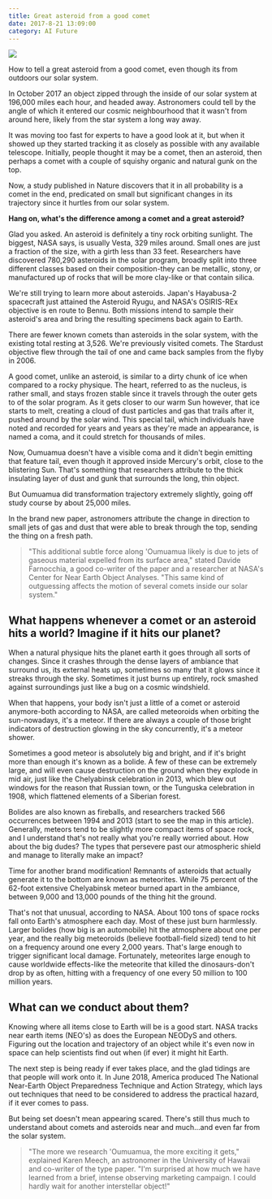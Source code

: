 ```yaml
---
title: Great asteroid from a good comet
date: 2017-8-21 13:09:00
category: AI Future
---
```


![](/images/2.jpg)

How to tell a great asteroid from a good comet, even though its from outdoors our solar system.

In October 2017 an object zipped through the inside of our solar system at 196,000 miles each hour, and headed away. Astronomers could tell by the angle of which it entered our cosmic neighbourhood that it wasn't from around here, likely from the star system a long way away.

It was moving too fast for experts to have a good look at it, but when it showed up they started tracking it as closely as possible with any available telescope. Initially, people thought it may be a comet, then an asteroid, then perhaps a comet with a couple of squishy organic and natural gunk on the top.

<!-- more -->

Now, a study published in Nature discovers that it in all probability is a comet in the end, predicated on small but significant changes in its trajectory since it hurtles from our solar system.

__Hang on, what's the difference among a comet and a great asteroid?__

Glad you asked. An asteroid is definitely a tiny rock orbiting sunlight. The biggest, NASA says, is usually Vesta, 329 miles around. Small ones are just a fraction of the size, with a girth less than 33 feet. Researchers have discovered 780,290 asteroids in the solar program, broadly split into three different classes based on their composition-they can be metallic, stony, or manufactured up of rocks that will be more clay-like or that contain silica.

We're still trying to learn more about asteroids. Japan's Hayabusa-2 spacecraft just attained the Asteroid Ryugu, and NASA's OSIRIS-REx objective is en route to Bennu. Both missions intend to sample their asteroid's area and bring the resulting specimens back again to Earth.

There are fewer known comets than asteroids in the solar system, with the existing total resting at 3,526. We're previously visited comets. The Stardust objective flew through the tail of one and came back samples from the flyby in 2006.

A good comet, unlike an asteroid, is similar to a dirty chunk of ice when compared to a rocky physique. The heart, referred to as the nucleus, is rather small, and stays frozen stable since it travels through the outer gets to of the solar program. As it gets closer to our warm Sun however, that ice starts to melt, creating a cloud of dust particles and gas that trails after it, pushed around by the solar wind. This special tail, which individuals have noted and recorded for years and years as they're made an appearance, is named a coma, and it could stretch for thousands of miles.

Now, Oumuamua doesn't have a visible coma and it didn't begin emitting that feature tail, even though it approved inside Mercury's orbit, close to the blistering Sun. That's something that researchers attribute to the thick insulating layer of dust and gunk that surrounds the long, thin object.

But Oumuamua did transformation trajectory extremely slightly, going off study course by about 25,000 miles.

In the brand new paper, astronomers attribute the change in direction to small jets of gas and dust that were able to break through the top, sending the thing on a fresh path.

<blockquote>
"This additional subtle force along 'Oumuamua likely is due to jets of gaseous material expelled from its surface area," stated Davide Farnocchia, a good co-writer of the paper and a researcher at NASA's Center for Near Earth Object Analyses. "This same kind of outguessing affects the motion of several comets inside our solar system."
</blockquote>

## What happens whenever a comet or an asteroid hits a world? Imagine if it hits our planet?

When a natural physique hits the planet earth it goes through all sorts of changes. Since it crashes through the dense layers of ambiance that surround us, its external heats up, sometimes so many that it glows since it streaks through the sky. Sometimes it just burns up entirely, rock smashed against surroundings just like a bug on a cosmic windshield.

When that happens, your body isn't just a little of a comet or asteroid anymore-both according to NASA, are called meteoroids when orbiting the sun-nowadays, it's a meteor. If there are always a couple of those bright indicators of destruction glowing in the sky concurrently, it's a meteor shower.

Sometimes a good meteor is absolutely big and bright, and if it's bright more than enough it's known as a bolide. A few of these can be extremely large, and will even cause destruction on the ground when they explode in mid air, just like the Chelyabinsk celebration in 2013, which blew out windows for the reason that Russian town, or the Tunguska celebration in 1908, which flattened elements of a Siberian forest.

Bolides are also known as fireballs, and researchers tracked 566 occurrences between 1994 and 2013 (start to see the map in this article). Generally, meteors tend to be slightly more compact items of space rock, and I understand that's not really what you're really worried about. How about the big dudes? The types that persevere past our atmospheric shield and manage to literally make an impact?

Time for another brand modification! Remnants of asteroids that actually generate it to the bottom are known as meteorites. While 75 percent of the 62-foot extensive Chelyabinsk meteor burned apart in the ambiance, between 9,000 and 13,000 pounds of the thing hit the ground.

That's not that unusual, according to NASA. About 100 tons of space rocks fall onto Earth's atmosphere each day. Most of these just burn harmlessly. Larger bolides (how big is an automobile) hit the atmosphere about one per year, and the really big meteoroids (believe football-field sized) tend to hit on a frequency around one every 2,000 years. That's large enough to trigger significant local damage. Fortunately, meteorites large enough to cause worldwide effects-like the meteorite that killed the dinosaurs-don't drop by as often, hitting with a frequency of one every 50 million to 100 million years.

## What can we conduct about them?

Knowing where all items close to Earth will be is a good start. NASA tracks near earth items (NEO's) as does the European NEODyS and others. Figuring out the location and trajectory of an object while it's even now in space can help scientists find out when (if ever) it might hit Earth.

The next step is being ready if ever takes place, and the glad tidings are that people will work onto it. In June 2018, America produced The National Near-Earth Object Preparedness Technique and Action Strategy, which lays out techniques that need to be considered to address the practical hazard, if it ever comes to pass.

But being set doesn't mean appearing scared. There's still thus much to understand about comets and asteroids near and much...and even far from the solar system.

<blockquote>
"The more we research 'Oumuamua, the more exciting it gets," explained Karen Meech, an astronomer in the University of Hawaii and co-writer of the type paper. "I'm surprised at how much we have learned from a brief, intense observing marketing campaign. I could hardly wait for another interstellar object!"
</blockquote>